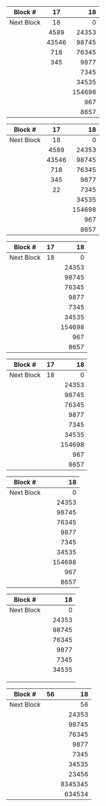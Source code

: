 | Block #    |  17 | 18 |
| ---------- |:----:|--:|
| Next Block |  18 | 0 |
|            | 4589 | 24353 |
|            | 43546 | 98745 |
|            | 718 | 76345 |
|            | 345 | 9877 |
|            |     | 7345 |
|            |     | 34535 |
|            |     | 154698 |
|            |     | 967 |
|            |     | 8657 |

| Block #    |  17 | 18 |
| ---------- |:----:|--:|
| Next Block |  18 | 0 |
|            | 4589 | 24353 |
|            | 43546 | 98745 |
|            | 718 | 76345 |
|            | 345 | 9877 |
|            | 22    | 7345 |
|            |     | 34535 |
|            |     | 154698 |
|            |     | 967 |
|            |     | 8657 |

| Block #    |  17 | 18 |
| ---------- |:----:|--:|
| Next Block |  18 | 0 |
|            | | 24353 |
|            |  | 98745 |
|            | | 76345 |
|            |  | 9877 |
|            |     | 7345 |
|            |     | 34535 |
|            |     | 154698 |
|            |     | 967 |
|            |     | 8657 |

| Block #    |  17 | 18 |
| ---------- |:----:|--:|
| Next Block |  18 | 0 |
|            | | 24353 |
|            |  | 98745 |
|            | | 76345 |
|            |  | 9877 |
|            |     | 7345 |
|            |     | 34535 |
|            |     | 154698 |
|            |     | 967 |
|            |     | 8657 |

| Block #    |  | 18 |
| ---------- |:----:|--:|
| Next Block | | 0 |
|            | | 24353 |
|            |  | 98745 |
|            | | 76345 |
|            |  | 9877 |
|            |     | 7345 |
|            |     | 34535 |
|            |     | 154698 |
|            |     | 967 |
|            |     | 8657 |

| Block #    |  | 18 |
| ---------- |:----:|--:|
| Next Block | | 0 |
|            | | 24353 |
|            |  | 98745 |
|            | | 76345 |
|            |  | 9877 |
|            |     | 7345 |
|            |     | 34535 |
|            |     |  |
|            |     | |
|            |     |  |

| Block #    |  56 | 18 |
| ---------- |:----:|--:|
| Next Block |   | 56|
|            | | 24353 |
|            |  | 98745 |
|            | | 76345 |
|            |  | 9877 |
|            |     | 7345 |
|            |     | 34535 |
|            |     | 23456|
|            |     | 8345345|
|            |     | 634534 |
